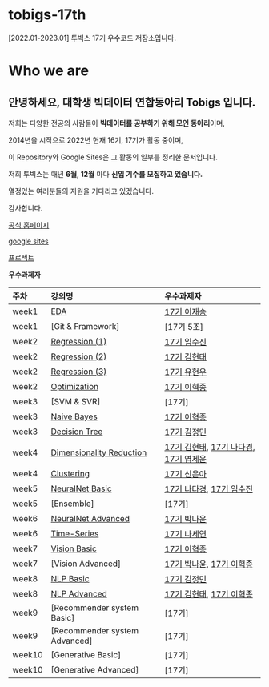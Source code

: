 # tobigs-17th
[2022.01-2023.01] 투빅스 17기 우수코드 저장소입니다.

# Who we are

## 안녕하세요, 대학생 빅데이터 연합동아리 **Tobigs** 입니다.

저희는 다양한 전공의 사람들이 **빅데이터를 공부하기 위해 모인 동아리**이며,

2014년을 시작으로 2022년 현재 16기, 17기가 활동 중이며,

이 Repository와 Google Sites은 그 활동의 일부를 정리한 문서입니다.  

저희 투빅스는 매년 **6월, 12월** 마다 **신입 기수를 모집하고 있습니다.**

열정있는 여러분들의 지원을 기다리고 있겠습니다.

감사합니다.

[공식 홈페이지](http://www.datamarket.kr/xe/page_QEhq64)

[google sites](*)

[프로젝트](http://www.datamarket.kr/xe/board_pdzw77)


**우수과제자**

| 주차 | 강의명 | 우수과제자 |
| :--- | :--- | :--- |
| week1 | [EDA](https://github.com/tobigs-datamarket/tobigs-17th/blob/master/1wk_EDA/17%EA%B8%B0%20%EC%9D%B4%EC%9E%AC%EC%8A%B9.ipynb) | [17기 이재승](https://github.com/jason2133) |
| week1 | [Git & Framework] | [17기 5조] |
| week2 | [Regression (1)](https://github.com/tobigs-datamarket/tobigs-17th/blob/master/2wk_Regression/%EA%B3%BC%EC%A0%9C%201_17%EA%B8%B0%20%EC%9E%84%EC%88%98%EC%A7%84.ipynb) | [17기 임수진](https://github.com/sujjin) |
| week2 | [Regression (2)](https://github.com/tobigs-datamarket/tobigs-17th/blob/master/2wk_Regression/%EA%B3%BC%EC%A0%9C%202_17%EA%B8%B0%20%EA%B9%80%ED%98%84%ED%83%9C.ipynb) | [17기 김현태](https://github.com/hyuntai97) |
| week2 | [Regression (3)](https://github.com/tobigs-datamarket/tobigs-17th/blob/master/2wk_Regression/%EA%B3%BC%EC%A0%9C%203_17%EA%B8%B0%20%EC%9C%A0%ED%98%84%EC%9A%B0.ipynb) | [17기 유현우](https://github.com/yhw4343) |
| week2 | [Optimization](https://github.com/tobigs-datamarket/tobigs-17th/blob/master/2wk_Optimization/17%EA%B8%B0%20%EC%9D%B4%ED%98%81%EC%A2%85.ipynb) | [17기 이혁종](https://github.com/hyeok-jong) |
| week3 | [SVM & SVR] | [17기] |
| week3 | [Naive Bayes](https://github.com/tobigs-datamarket/tobigs-17th/blob/master/3wk_Naive%20Bayes/17%EA%B8%B0%20%EC%9D%B4%ED%98%81%EC%A2%85.ipynb) | [17기 이혁종](https://github.com/hyeok-jong) |
| week3 | [Decision Tree](https://github.com/tobigs-datamarket/tobigs-17th/blob/master/3wk_Decision%20Tree/17%EA%B8%B0%20%EA%B9%80%EC%A0%95%EB%AF%BC.ipynb) | [17기 김정민](https://github.com/positivejmk) |
| week4 | [Dimensionality Reduction](https://github.com/tobigs-datamarket/tobigs-17th/tree/master/4wk_Dimensionality%20Reduction) | [17기 김현태](https://github.com/hyuntai97), [17기 나다경](https://github.com/NaDaGyeong), [17기 염제윤](https://github.com/emforce77) |
| week4 | [Clustering](https://github.com/tobigs-datamarket/tobigs-17th/blob/master/4wk_Clustering/17%EA%B8%B0%20%EC%8B%A0%EC%9D%80%EC%95%84.ipynb) | [17기 신은아](https://github.com/ShinEuna) |
| week5 | [NeuralNet Basic](https://github.com/tobigs-datamarket/tobigs-17th/tree/master/5wk_NeuralNet%20Basic) | [17기 나다경](https://github.com/NaDaGyeong), [17기 임수진](https://github.com/sujjin) |
| week5 | [Ensemble] | [17기] |
| week6 | [NeuralNet Advanced](https://github.com/tobigs-datamarket/tobigs-17th/blob/master/6wk_NeuralNet%20Advanced/17%EA%B8%B0%20%EB%B0%95%EB%82%98%EC%9C%A4.ipynb) | [17기 박나윤](https://github.com/nayun12) |
| week6 | [Time-Series](https://github.com/tobigs-datamarket/tobigs-17th/blob/master/6wk_Time-Series/17%EA%B8%B0%20%EB%82%98%EC%84%B8%EC%97%B0.ipynb) | [17기 나세연](https://github.com/seyeonrha) |
| week7 | [Vision Basic](https://github.com/tobigs-datamarket/tobigs-17th/tree/master/7wk_Vision%20Basic) | [17기 이혁종](https://github.com/hyeok-jong) |
| week7 | [Vision Advanced] | [17기 박나윤](https://github.com/nayun12), [17기 이혁종](https://github.com/hyeok-jong) |
| week8 | [NLP Basic](https://github.com/tobigs-datamarket/tobigs-17th/blob/master/8wk_NLP%20Basic/17%EA%B8%B0%20%EA%B9%80%EC%A0%95%EB%AF%BC.ipynb) | [17기 김정민](https://github.com/positivejmk) |
| week8 | [NLP Advanced](https://github.com/tobigs-datamarket/tobigs-17th/tree/master/8wk_NLP%20Advanced) | [17기 김현태](https://github.com/hyuntai97), [17기 이혁종](https://github.com/hyeok-jong) |
| week9 | [Recommender system Basic] | [17기] |
| week9 | [Recommender system Advanced] | [17기] |
| week10 | [Generative Basic] | [17기] |
| week10 | [Generative Advanced] | [17기] |
